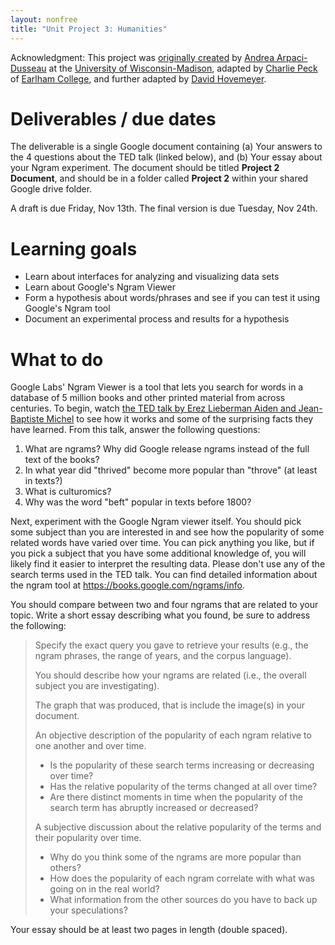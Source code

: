 ```yaml
---
layout: nonfree
title: "Unit Project 3: Humanities"
---
```


Acknowledgment: This project was [originally created](http://pages.cs.wisc.edu/~dusseau/Classes/CS202H-F12/Assignments/hw5) by [Andrea Arpaci-Dusseau](http://pages.cs.wisc.edu/~dusseau/) at the [University of Wisconsin-Madison](http://www.wisc.edu/), adapted by [Charlie Peck](http://www.earlham.edu/profile/?id=11977&r=3786&disp=True) of [Earlham College](http://www.earlham.edu), and further adapted by [David Hovemeyer](http://faculty.ycp.edu/~dhovemey).

# Deliverables / due dates

The deliverable is a single Google document containing (a) Your answers
to the 4 questions about the TED talk (linked below), and (b) Your essay
about your Ngram experiment.  The document should be titled **Project 2 Document**,
and should be in a folder called **Project 2** within your shared
Google drive folder.

A draft is due Friday, Nov 13th.  The final version is due Tuesday, Nov 24th.

# Learning goals

* Learn about interfaces for analyzing and visualizing data sets 
* Learn about Google's Ngram Viewer
* Form a hypothesis about words/phrases and see if you can test it using Google's Ngram tool
* Document an experimental process and results for a hypothesis

# What to do

Google Labs' Ngram Viewer is a tool that lets you search for words in
a database of 5 million books and other printed material from across
centuries. To begin, watch [the TED talk by Erez Lieberman Aiden and
Jean-Baptiste Michel](https://www.ted.com/talks/what_we_learned_from_5_million_books?language=en#t-512521) to see how it works and some of the surprising facts
they have learned. From this talk, answer the following questions:

1. What are ngrams? Why did Google release ngrams instead of the full text of the books?
2. In what year did "thrived" become more popular than "throve" (at least in texts?)
3. What is culturomics?
4. Why was the word "beft" popular in texts before 1800?

Next, experiment with the Google Ngram viewer itself. You should pick
some subject than you are interested in and see how the popularity of
some related words have varied over time. You can pick anything you like,
but if you pick a subject that you have some additional knowledge of, you
will likely find it easier to interpret the resulting data. Please don't
use any of the search terms used in the TED talk. You can find detailed
information about the ngram tool at <https://books.google.com/ngrams/info>.

You should compare between two and four ngrams that are related to your
topic. Write a short essay describing what you found, be sure to address
the following:

> Specify the exact query you gave to retrieve your results (e.g., the ngram phrases, the range of years, and the corpus language). 
> 
> You should describe how your ngrams are related (i.e., the overall subject you are investigating).
> 
> The graph that was produced, that is include the image(s) in your document. 
> 
> An objective description of the popularity of each ngram relative to one another and over time. 
> 
> * Is the popularity of these search terms increasing or decreasing over time? 
> * Has the relative popularity of the terms changed at all over time? 
> * Are there distinct moments in time when the popularity of the search term has abruptly increased or decreased?
> 
> A subjective discussion about the relative popularity of the terms and their popularity over time. 
> 
> * Why do you think some of the ngrams are more popular than others? 
> * How does the popularity of each ngram correlate with what was going on in the real world? 
> * What information from the other sources do you have to back up your speculations?

Your essay should be at least two pages in length (double spaced).
